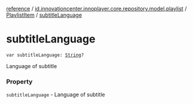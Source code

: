 [reference](../../index.md) / [id.innovationcenter.innoplayer.core.repository.model.playlist](../index.md) / [PlaylistItem](index.md) / [subtitleLanguage](./subtitle-language.md)

# subtitleLanguage

`var subtitleLanguage: `[`String`](https://kotlinlang.org/api/latest/jvm/stdlib/kotlin/-string/index.html)`?`

Language of subtitle

### Property

`subtitleLanguage` - Language of subtitle